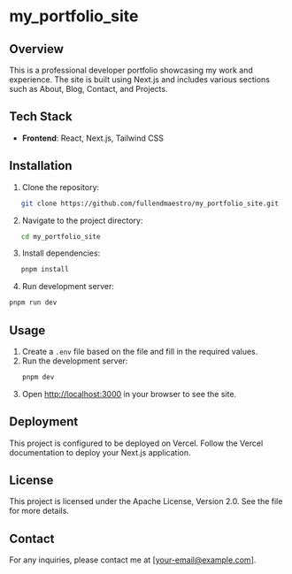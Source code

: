 # my_portfolio_site

## Overview

This is a professional developer portfolio showcasing my work and experience. The site is built using Next.js and includes various sections such as About, Blog, Contact, and Projects.

## Tech Stack

- **Frontend**: React, Next.js, Tailwind CSS

## Installation

1. Clone the repository:

```sh
   git clone https://github.com/fullendmaestro/my_portfolio_site.git
```

2. Navigate to the project directory:

```sh
   cd my_portfolio_site
```

3. Install dependencies:

```sh
   pnpm install
```

4. Run development server:

```sh
pnpm run dev
```

## Usage

1. Create a `.env` file based on the file and fill in the required values.
2. Run the development server:
   ```sh
   pnpm dev
   ```
3. Open [http://localhost:3000](http://localhost:3000) in your browser to see the site.

## Deployment

This project is configured to be deployed on Vercel. Follow the Vercel documentation to deploy your Next.js application.

## License

This project is licensed under the Apache License, Version 2.0. See the file for more details.

## Contact

For any inquiries, please contact me at [your-email@example.com].
